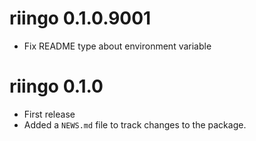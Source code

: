 # riingo 0.1.0.9001

* Fix README type about environment variable

# riingo 0.1.0

* First release
* Added a `NEWS.md` file to track changes to the package.
